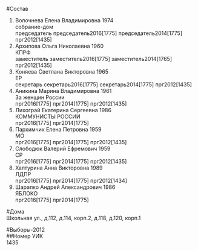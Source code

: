 #Состав  
1. Волочнева Елена Владимировна 1974  
    собрание-дом  
    председатель председатель2016[1775] председатель2014[1775] прг2012[1435]  
2. Архипова Ольга Николаевна 1960  
    КПРФ  
    заместитель заместитель2016[1775] заместитель2014[1765] прг2012[1435]  
3. Коняева Светлана Викторовна 1965  
    ЕР  
    секретарь секретарь2016[1775] секретарь2014[1775] прг2012[1435]  
4. Аникина Марина Владимировна 1961  
    За женщин России  
    прг2016[1775] прг2014[1775] прг2012[1435]  
5. Лихограй Екатерина Сергеевна 1986  
    КОММУНИСТЫ РОССИИ  
    прг2016[1775] прг2014[1775]  
6. Пархимчик Елена Петровна 1959  
    МО  
    прг2016[1775] прг2014[1775] прг2012[1435]  
7. Слободюк Валерий Ефремович 1959  
    СР  
    прг2016[1775] прг2014[1775] прг2012[1435]  
8. Халтурина Анна Викторовна 1989  
    ЛДПР  
    прг2016[1775] прг2014[1775] прг2012[1434]  
9. Шарапко Андрей Александрович 1986  
    ЯБЛОКО  
    прг2016[1775] прг2014[1775]  
  
#Дома  
Школьная ул., д.112, д.114, корп.2, д.118, д.120, корп.1  
  
#Выборы-2012  
##Номер УИК  
1435  

